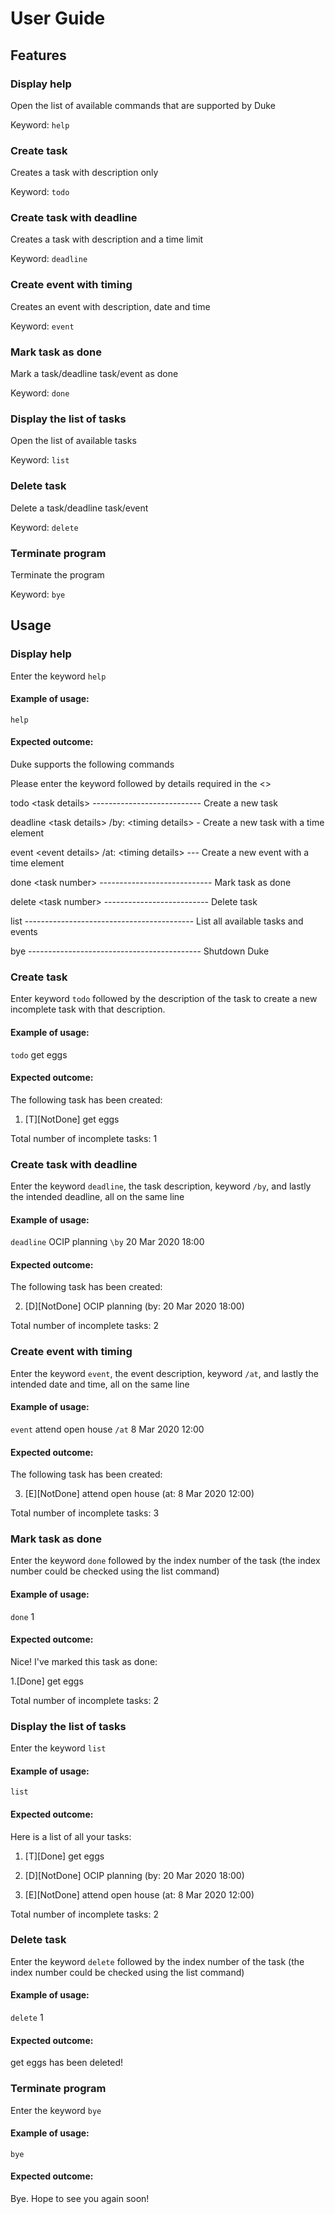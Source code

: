 # User Guide
## Features 
### Display help
Open the list of available commands that are supported by Duke

Keyword: `help`

### Create task
Creates a task with description only

Keyword: `todo`

### Create task with deadline
Creates a task with description and a time limit

Keyword: `deadline`

### Create event with timing
Creates an event with description, date and time

Keyword: `event`

### Mark task as done
Mark a task/deadline task/event as done

Keyword: `done`

### Display the list of tasks
Open the list of available tasks

Keyword: `list`

### Delete task
Delete a task/deadline task/event

Keyword: `delete`

### Terminate program
Terminate the program

Keyword: `bye`


## Usage
### Display help
Enter the keyword `help`
#### Example of usage:
`help`
#### Expected outcome:
Duke supports the following commands

Please enter the keyword followed by details required in the <>

todo &lt;task details&gt; --------------------------- Create a new task
  
deadline &lt;task details&gt; /by: &lt;timing details&gt; - Create a new task with a time element
  
event &lt;event details&gt; /at: &lt;timing details&gt; --- Create a new event with a time element
  
done &lt;task number&gt; ---------------------------- Mark task as done

delete &lt;task number&gt; -------------------------- Delete task

list ------------------------------------------ List all available tasks and events

bye ------------------------------------------- Shutdown Duke


### Create task
Enter keyword `todo` followed by the description of the task to create a new incomplete task with that description.
#### Example of usage: 
`todo` get eggs
#### Expected outcome:
The following task has been created:

1. [T][NotDone] get eggs 

Total number of incomplete tasks: 1

### Create task with deadline
Enter the keyword `deadline`, the task description, keyword `/by`, and lastly the intended deadline, all on the same line
#### Example of usage: 
`deadline` OCIP planning `\by` 20 Mar 2020 18:00
#### Expected outcome:
The following task has been created:

2. [D][NotDone] OCIP planning (by: 20 Mar 2020 18:00)

Total number of incomplete tasks: 2

### Create event with timing
Enter the keyword `event`, the event description, keyword `/at`, and lastly the intended date and time, all on the same line
#### Example of usage: 
`event` attend open house `/at` 8 Mar 2020 12:00
#### Expected outcome:
The following task has been created:

3. [E][NotDone] attend open house (at: 8 Mar 2020 12:00) 

Total number of incomplete tasks: 3

### Mark task as done
Enter the keyword `done` followed by the index number of the task (the index number could be checked using the list command)
#### Example of usage:
`done` 1
#### Expected outcome:
Nice! I've marked this task as done:

1.[Done] get eggs

Total number of incomplete tasks: 2

### Display the list of tasks
Enter the keyword `list`
#### Example of usage: 
`list`
#### Expected outcome:
Here is a list of all your tasks:

1. [T][Done] get eggs 

2. [D][NotDone] OCIP planning (by: 20 Mar 2020 18:00)

3. [E][NotDone] attend open house (at: 8 Mar 2020 12:00) 

Total number of incomplete tasks: 2

### Delete task
Enter the keyword `delete` followed by the index number of the task (the index number could be checked using the list command)
#### Example of usage: 
`delete` 1
#### Expected outcome:
get eggs has been deleted!

### Terminate program
Enter the keyword `bye`
#### Example of usage: 
`bye`
#### Expected outcome:
Bye. Hope to see you again soon!
